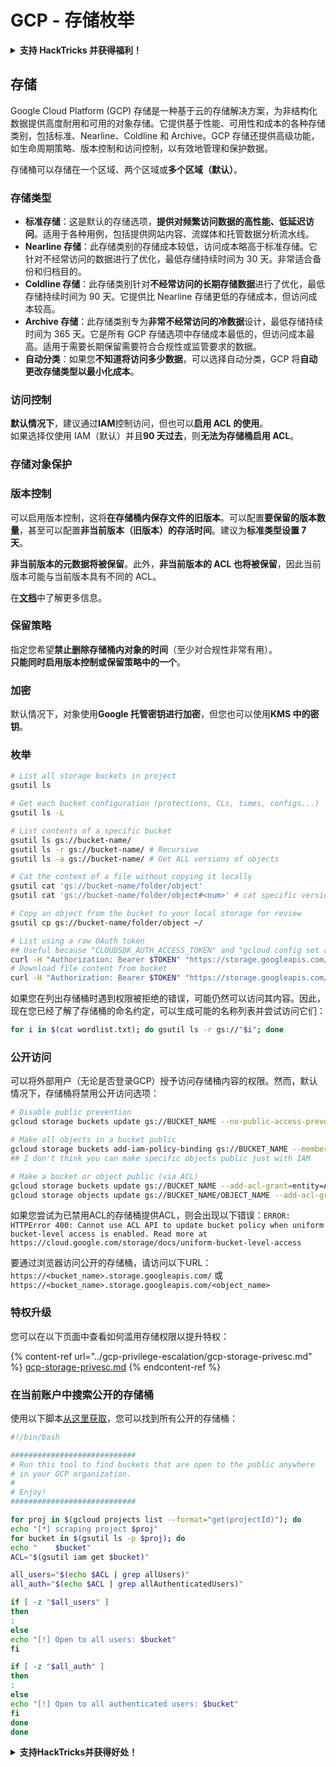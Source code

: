 # GCP - 存储枚举

<details>

<summary><strong>支持 HackTricks 并获得福利！</strong></summary>

* 如果您想在 HackTricks 中看到您的公司广告，或者如果您想访问 PEASS 的最新版本或下载 HackTricks 的 PDF，请查看[**订阅计划**](https://github.com/sponsors/carlospolop)！
* 获取[**官方 PEASS 和 HackTricks 商品**](https://peass.creator-spring.com)
* 发现[**PEASS 家族**](https://opensea.io/collection/the-peass-family)，我们的独家[**NFT**](https://opensea.io/collection/the-peass-family)收藏品
* **加入** 💬 [**Discord 群组**](https://discord.gg/hRep4RUj7f) 或 [**Telegram 群组**](https://t.me/peass) 或 **关注**我的 **Twitter** 🐦 [**@carlospolopm**](https://twitter.com/carlospolopm)**。**
* **通过向** [**HackTricks**](https://github.com/carlospolop/hacktricks) **和** [**HackTricks Cloud**](https://github.com/carlospolop/hacktricks-cloud) **github 仓库提交 PR 来分享您的黑客技巧。**

</details>

## 存储

Google Cloud Platform (GCP) 存储是一种基于云的存储解决方案，为非结构化数据提供高度耐用和可用的对象存储。它提供基于性能、可用性和成本的各种存储类别，包括标准、Nearline、Coldline 和 Archive。GCP 存储还提供高级功能，如生命周期策略、版本控制和访问控制，以有效地管理和保护数据。

存储桶可以存储在一个区域、两个区域或**多个区域（默认）**。

### 存储类型

* **标准存储**：这是默认的存储选项，**提供对频繁访问数据的高性能、低延迟访问**。适用于各种用例，包括提供网站内容、流媒体和托管数据分析流水线。
* **Nearline 存储**：此存储类别的存储成本较低，访问成本略高于标准存储。它针对不经常访问的数据进行了优化，最低存储持续时间为 30 天。非常适合备份和归档目的。
* **Coldline 存储**：此存储类别针对**不经常访问的长期存储数据**进行了优化，最低存储持续时间为 90 天。它提供比 Nearline 存储更低的存储成本，但访问成本较高。
* **Archive 存储**：此存储类别专为**非常不经常访问的冷数据**设计，最低存储持续时间为 365 天。它是所有 GCP 存储选项中存储成本最低的，但访问成本最高。适用于需要长期保留需要符合合规性或监管要求的数据。
* **自动分类**：如果您**不知道将访问多少数据**，可以选择自动分类，GCP 将**自动更改存储类型以最小化成本**。

### 访问控制

**默认情况下**，建议通过**IAM**控制访问，但也可以**启用 ACL 的使用**。\
如果选择仅使用 IAM（默认）并且**90 天过去**，则**无法为存储桶启用 ACL**。

### 存储对象保护

### 版本控制

可以启用版本控制，这将**在存储桶内保存文件的旧版本**。可以配置**要保留的版本数量**，甚至可以配置**非当前版本（旧版本）的存活时间**。建议为**标准类型设置 7 天**。

**非当前版本的元数据将被保留**。此外，**非当前版本的 ACL 也将被保留**，因此当前版本可能与当前版本具有不同的 ACL。&#x20;

在[**文档**](https://cloud.google.com/storage/docs/object-versioning)中了解更多信息。

### 保留策略

指定您希望**禁止删除存储桶内对象的时间**（至少对合规性非常有用）。\
**只能同时启用版本控制或保留策略中的一个**。

### 加密

默认情况下，对象使用**Google 托管密钥进行加密**，但您也可以使用**KMS 中的密钥**。

### 枚举
```bash
# List all storage buckets in project
gsutil ls

# Get each bucket configuration (protections, CLs, times, configs...)
gsutil ls -L

# List contents of a specific bucket
gsutil ls gs://bucket-name/
gsutil ls -r gs://bucket-name/ # Recursive
gsutil ls -a gs://bucket-name/ # Get ALL versions of objects

# Cat the context of a file without copying it locally
gsutil cat 'gs://bucket-name/folder/object'
gsutil cat 'gs://bucket-name/folder/object#<num>' # cat specific version

# Copy an object from the bucket to your local storage for review
gsutil cp gs://bucket-name/folder/object ~/

# List using a raw OAuth token
## Useful because "CLOUDSDK_AUTH_ACCESS_TOKEN" and "gcloud config set auth/access_token_file" doesn't work with gsutil
curl -H "Authorization: Bearer $TOKEN" "https://storage.googleapis.com/storage/v1/b/<storage-name>/o"
# Download file content from bucket
curl -H "Authorization: Bearer $TOKEN" "https://storage.googleapis.com/storage/v1/b/supportstorage-58249/o/flag.txt?alt=media" --output -
```
如果您在列出存储桶时遇到权限被拒绝的错误，可能仍然可以访问其内容。因此，现在您已经了解了存储桶的命名约定，可以生成可能的名称列表并尝试访问它们：
```bash
for i in $(cat wordlist.txt); do gsutil ls -r gs://"$i"; done
```
### 公开访问

可以将外部用户（无论是否登录GCP）授予访问存储桶内容的权限。然而，默认情况下，存储桶将禁用公开访问选项：
```bash
# Disable public prevention
gcloud storage buckets update gs://BUCKET_NAME --no-public-access-prevention

# Make all objects in a bucket public
gcloud storage buckets add-iam-policy-binding gs://BUCKET_NAME --member=allUsers --role=roles/storage.objectViewer
## I don't think you can make specific objects public just with IAM

# Make a bucket or object public (via ACL)
gcloud storage buckets update gs://BUCKET_NAME --add-acl-grant=entity=AllUsers,role=READER
gcloud storage objects update gs://BUCKET_NAME/OBJECT_NAME --add-acl-grant=entity=AllUsers,role=READER
```
如果您尝试为已禁用ACL的存储桶提供ACL，则会出现以下错误：`ERROR: HTTPError 400: Cannot use ACL API to update bucket policy when uniform bucket-level access is enabled. Read more at https://cloud.google.com/storage/docs/uniform-bucket-level-access`

要通过浏览器访问公开的存储桶，请访问以下URL：`https://<bucket_name>.storage.googleapis.com/` 或 `https://<bucket_name>.storage.googleapis.com/<object_name>`

### 特权升级

您可以在以下页面中查看如何滥用存储权限以提升特权：

{% content-ref url="../gcp-privilege-escalation/gcp-storage-privesc.md" %}
[gcp-storage-privesc.md](../gcp-privilege-escalation/gcp-storage-privesc.md)
{% endcontent-ref %}

### 在当前账户中搜索公开的存储桶

使用以下脚本[从这里获取](https://gitlab.com/gitlab-com/gl-security/security-operations/gl-redteam/gcp\_misc/-/blob/master/find\_open\_buckets.sh)，您可以找到所有公开的存储桶：
```bash
#!/bin/bash

############################
# Run this tool to find buckets that are open to the public anywhere
# in your GCP organization.
#
# Enjoy!
############################

for proj in $(gcloud projects list --format="get(projectId)"); do
echo "[*] scraping project $proj"
for bucket in $(gsutil ls -p $proj); do
echo "    $bucket"
ACL="$(gsutil iam get $bucket)"

all_users="$(echo $ACL | grep allUsers)"
all_auth="$(echo $ACL | grep allAuthenticatedUsers)"

if [ -z "$all_users" ]
then
:
else
echo "[!] Open to all users: $bucket"
fi

if [ -z "$all_auth" ]
then
:
else
echo "[!] Open to all authenticated users: $bucket"
fi
done
done
```
<details>

<summary><strong>支持HackTricks并获得好处！</strong></summary>

* 如果您想看到您的**公司在HackTricks中进行广告**，或者如果您想访问**PEASS的最新版本或下载PDF格式的HackTricks**，请查看[**订阅计划**](https://github.com/sponsors/carlospolop)！
* 获得[**官方PEASS和HackTricks周边产品**](https://peass.creator-spring.com)
* 发现我们的独家[**NFTs**](https://opensea.io/collection/the-peass-family)收藏品，[**The PEASS Family**](https://opensea.io/collection/the-peass-family)
* **加入** 💬 [**Discord群组**](https://discord.gg/hRep4RUj7f) 或者 [**Telegram群组**](https://t.me/peass)，或者在**Twitter**上**关注**我 🐦 [**@carlospolopm**](https://twitter.com/carlospolopm)**。**
* 通过向[**HackTricks**](https://github.com/carlospolop/hacktricks)和[**HackTricks Cloud**](https://github.com/carlospolop/hacktricks-cloud) github仓库提交PR来**分享您的黑客技巧**。

</details>
